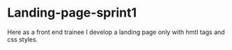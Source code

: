 # Landing-page-sprint1
Here as a front end trainee I develop a landing page only with hmtl tags and css styles.
